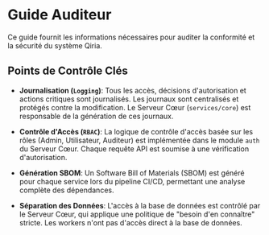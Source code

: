 # Guide Auditeur

Ce guide fournit les informations nécessaires pour auditer la conformité et la sécurité du système Qiria.

## Points de Contrôle Clés

- **Journalisation (`Logging`)**: Tous les accès, décisions d'autorisation et actions critiques sont journalisés. Les journaux sont centralisés et protégés contre la modification. Le Serveur Cœur (`services/core`) est responsable de la génération de ces journaux.

- **Contrôle d'Accès (`RBAC`)**: La logique de contrôle d'accès basée sur les rôles (Admin, Utilisateur, Auditeur) est implémentée dans le module `auth` du Serveur Cœur. Chaque requête API est soumise à une vérification d'autorisation.

- **Génération SBOM**: Un Software Bill of Materials (SBOM) est généré pour chaque service lors du pipeline CI/CD, permettant une analyse complète des dépendances.

- **Séparation des Données**: L'accès à la base de données est contrôlé par le Serveur Cœur, qui applique une politique de "besoin d'en connaître" stricte. Les workers n'ont pas d'accès direct à la base de données.